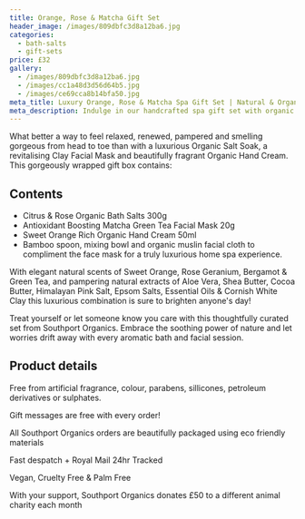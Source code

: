 ```yaml
---
title: Orange, Rose & Matcha Gift Set
header_image: /images/809dbfc3d8a12ba6.jpg
categories:
  - bath-salts
  - gift-sets
price: £32
gallery:
  - /images/809dbfc3d8a12ba6.jpg
  - /images/cc1a48d3d56d64b5.jpg
  - /images/ce69cca8b14bfa50.jpg
meta_title: Luxury Orange, Rose & Matcha Spa Gift Set | Natural & Organic | Southport Organics
meta_description: Indulge in our handcrafted spa gift set with organic bath salts, matcha clay mask and sweet orange hand cream. 100% vegan, cruelty-free and plastic-free.
---
```

What better a way to feel relaxed, renewed, pampered and smelling gorgeous from head to toe than with a luxurious Organic Salt Soak, a revitalising Clay Facial Mask and beautifully fragrant Organic Hand Cream. This gorgeously wrapped gift box contains:

## Contents

- Citrus & Rose Organic Bath Salts 300g
- Antioxidant Boosting Matcha Green Tea Facial Mask 20g
- Sweet Orange Rich Organic Hand Cream 50ml
- Bamboo spoon, mixing bowl and organic muslin facial cloth to compliment the face mask for a truly luxurious home spa experience.

With elegant natural scents of Sweet Orange, Rose Geranium, Bergamot & Green Tea, and pampering natural extracts of Aloe Vera, Shea Butter, Cocoa Butter, Himalayan Pink Salt, Epsom Salts, Essential Oils & Cornish White Clay this luxurious combination is sure to brighten anyone's day!

Treat yourself or let someone know you care with this thoughtfully curated set from Southport Organics. Embrace the soothing power of nature and let worries drift away with every aromatic bath and facial session.

## Product details

Free from artificial fragrance, colour, parabens, sillicones, petroleum derivatives or sulphates.

Gift messages are free with every order!

All Southport Organics orders are beautifully packaged using eco friendly materials

Fast despatch + Royal Mail 24hr Tracked

Vegan, Cruelty Free & Palm Free

With your support, Southport Organics donates £50 to a different animal charity each month
